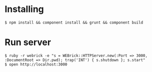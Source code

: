 # Installing

    $ npm install && component install && grunt && component build

# Run server

    $ ruby -r webrick -e "s = WEBrick::HTTPServer.new(:Port => 3000, :DocumentRoot => Dir.pwd); trap('INT') { s.shutdown }; s.start"
    $ open http://localhost:3000
